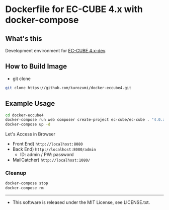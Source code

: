 Dockerfile for EC-CUBE 4.x with docker-compose
====

## What's this

Development environment for [EC-CUBE 4.x-dev](https://github.com/EC-CUBE/ec-cube).

## How to Build Image

* git clone

```bash
git clone https://github.com/kurozumi/docker-eccube4.git
```

## Example Usage

```bash
cd docker-eccube4
docker-compose run web composer create-project ec-cube/ec-cube . "4.0.x-dev" --keep-vcs
docker-compose up -d
```

Let's Access in Browser
  * Front End) ```http://localhost:8080```
  * Back End) ```http://localhost:8080/admin```
    * ID: admin / PW: password
  * MailCatcher) ```http://localhost:1080/```

### Cleanup

```bash
docker-compose stop
docker-compose rm
```

----
* This software is released under the MIT License, see LICENSE.txt.



